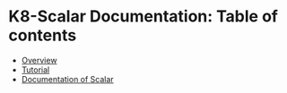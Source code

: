 # K8-Scalar Documentation: Table of contents

* [Overview](./overview.md)
* [Tutorial](./tutorial.md)
* [Documentation of Scalar](./scalar/)
